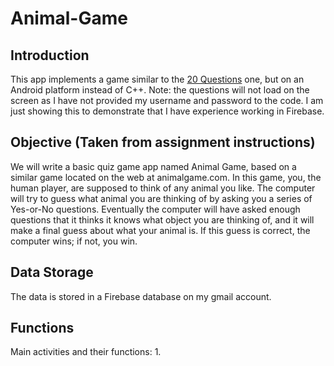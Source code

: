 # Animal-Game
## Introduction
This app implements a game similar to the [20 Questions](https://github.com/devansh287/20-questions-game) one, but on an Android platform instead of C++. Note: the questions will not load on the screen as I have not provided my username and password to the code. I am just showing this to demonstrate that I have experience working in Firebase.
## Objective (Taken from assignment instructions)
We will write a basic quiz game app named Animal Game, based on a similar game located on the web at animalgame.com. In this game, you, the human player, are supposed to think of any animal you like. The computer will try to guess what animal you are thinking of by asking you a series of Yes-or-No questions. Eventually the computer will have asked enough questions that it thinks it knows what object you are thinking of, and it will make a final guess about what your animal is. If this guess is correct, the computer wins; if not, you win.

## Data Storage
The data is stored in a Firebase database on my gmail account.

## Functions
Main activities and their functions:
1. 
